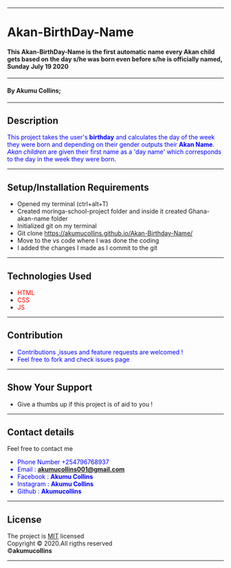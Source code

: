 ***

# Akan-BirthDay-Name

#### This **Akan-BirthDay-Name** is the first automatic name every Akan child gets based on the day s/he was born even before s/he is officially named, Sunday July 19 2020

***

#### By **Akumu Collins**;

---

## Description
<font color="blue">This project takes the user's <strong>birthday</strong> and calculates the day of the week they were born and depending on their gender outputs their <strong>Akan Name</strong>. <em> Akan children </em> are given their first name as a 'day name' which corresponds to the day in the week they were born.</font>

***

## Setup/Installation Requirements

* Opened my terminal (ctrl+alt+T)
* Created moringa-school-project folder and inside it created Ghana-akan-name folder
* Initialized git on my terminal
* Git clone https://akumucollins.github.io/Akan-Birthday-Name/
* Move to the vs code where I was done the coding 
* I added the changes I made as I commit to the git

---

## Technologies Used
* <font color="red">HTML</font>
* <font color="red">CSS</font>
* <font color="red">JS</font>


***

## Contribution
* <font color="blue">Contributions ,issues and feature requests are welcomed !
* Feel free to fork and check issues page</font>

---

## Show Your Support
* Give  a thumbs up if this project is of aid to you !

***

## Contact details
Feel free to contact me 
* <font color="blue">Phone Number +254796768937
* Email : **akumucollins001@gmail.com**
* Facebook : **Akumu Collins**
* Instagram : **Akumu Collins**
* Github : **Akumucollins**</font>

---

## License
The project is [MIT](LICENSE) licensed <br>
Copyright &copy; 2020.All rigths reserved <br>
&copy;**akumucollins**

***

